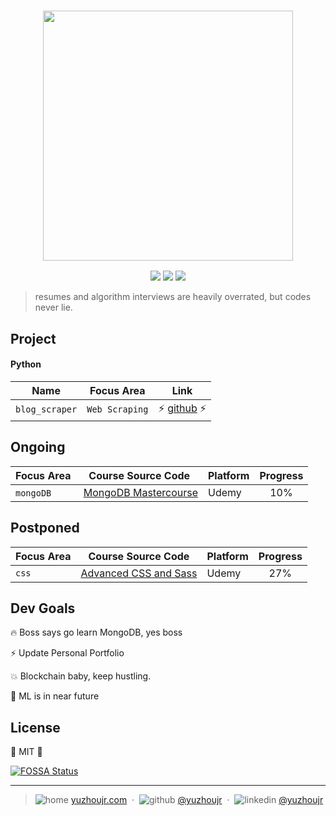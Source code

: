 <h3 style="text-align:center;font-weight: 300;" align="center">
  <img src="http://yuzhoujr.com/logo/2018.png" width="400px">
</h3>

<p align="center">
  <img src="https://img.shields.io/badge/license-MIT-yellow.svg?style=flat-square">
  <img src="https://img.shields.io/badge/downloads-0k-yellow.svg?style=flat-square">
  <img src="https://img.shields.io/badge/build-passing-yellow.svg?style=flat-square">
</p>


> resumes and algorithm interviews are heavily overrated, but codes never lie.

## Project

#### Python

| Name | Focus Area   | Link |
| -------------|  ------------- |:-------------:|
| `blog_scraper` | `Web Scraping`  | ⚡  [github](https://github.com/yuzhoujr/blogscraper) ⚡ |


## Ongoing


| Focus Area           |   Course Source Code |  Platform | Progress|
| ------------- | ------------- | ------------- |:-------------:|
| `mongoDB`     |  [MongoDB Mastercourse](https://github.com/yuzhoujr/mongo_bootcamp/tree/master/bootcamp)  | Udemy | 10% |

## Postponed

| Focus Area           |   Course Source Code |  Platform | Progress|
| ------------- | ------------- | ------------- |:-------------:|
| `css`     |  [Advanced CSS and Sass](./advanced_css)  | Udemy | 27% |

## Dev Goals

🔥 Boss says go learn MongoDB, yes boss

⚡ Update Personal Portfolio

💥 Blockchain baby, keep hustling.

🍱 ML is in near future


## License

🌱 MIT 🌱


[![FOSSA Status](https://app.fossa.io/api/projects/git%2Bgithub.com%2Fyuzhoujr%2Fcs_progression.svg?type=large)](https://app.fossa.io/projects/git%2Bgithub.com%2Fyuzhoujr%2Fcs_progression?ref=badge_large)

---

> ![home](http://yuzhoujr.com/emoji/home.svg) 
[yuzhoujr.com](http://www.yuzhoujr.com) &nbsp;&middot;&nbsp;
> ![github](http://yuzhoujr.com/emoji/github.svg)  [@yuzhoujr](https://github.com/yuzhoujr) &nbsp;&middot;&nbsp;
> ![linkedin](http://yuzhoujr.com/emoji/linkedin.svg)  [@yuzhoujr](https://linkedin.com/in/yuzhoujr)

